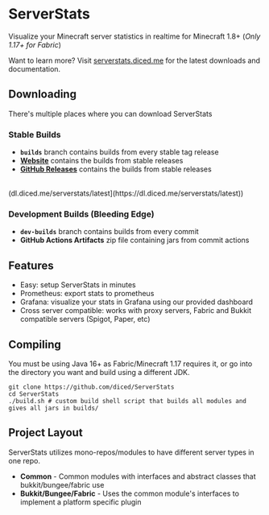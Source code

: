 # ServerStats
Visualize your Minecraft server statistics in realtime for Minecraft 1.8+ (*Only 1.17+ for Fabric*)

Want to learn more? Visit [serverstats.diced.me](https://serverstats.diced.me) for the latest downloads and documentation.

## Downloading
There's multiple places where you can download ServerStats

### Stable Builds
* **`builds`** branch contains builds from every stable tag release
* **[Website](https://serverstats.diced.me/download)** contains the builds from stable releases
* **[GitHub Releases](https://github.com/diced/ServerStats/releases)** contains the builds from stable releases
<br>
(dl.diced.me/serverstats/latest](https://dl.diced.me/serverstats/latest))

### Development Builds (Bleeding Edge)
* **`dev-builds`** branch contains builds from every commit
* **GitHub Actions Artifacts** zip file containing jars from commit actions

## Features
* Easy: setup ServerStats in minutes
* Prometheus: export stats to prometheus
* Grafana: visualize your stats in Grafana using our provided dashboard
* Cross server compatible: works with proxy servers, Fabric and Bukkit compatible servers (Spigot, Paper, etc)

## Compiling
You must be using Java 16+ as Fabric/Minecraft 1.17 requires it, or go into the directory you want and build using a different JDK.
```shell
git clone https://github.com/diced/ServerStats
cd ServerStats
./build.sh # custom build shell script that builds all modules and gives all jars in builds/
```

## Project Layout
ServerStats utilizes mono-repos/modules to have different server types in one repo.

* **Common** - Common modules with interfaces and abstract classes that bukkit/bungee/fabric use
* **Bukkit/Bungee/Fabric** - Uses the common module's interfaces to implement a platform specific plugin
